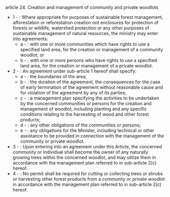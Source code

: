 article 24: Creation and management of community and private woodlots 

<ul>
			<li>1 - : Where appropriate for purposes of sustainable forest management, afforestation or reforestation creation not enclosures for protection of forests or wildlife, watershed protection or any other purposes of sustainable management of natural resources, the ministry may enter into agreements:<ul>
						<li>a - : with one or more communities which have rights to use a specified land area, for the creation or management of a community woodlot; or <ul>
						</ul></li>						<li>b - : with one or more persons who have rights to use a specified land area, for the creation or management of a private woodlot.<ul>
						</ul></li>			</ul></li>			<li>2 - : An agreement under sub-article 1 hereof shall specify:<ul>
						<li>a - : the boundaries of the area;<ul>
						</ul></li>						<li>b - : the duration of the agreement, the consequences for the case of early  termination of the agreement without reasonable cause and for violation of the agreement by any of its parties;<ul>
						</ul></li>						<li>c - : a management plan specifying the activities to be undertaken by the concerned communities or persons for the creation and management of woodlot, including planting and any specific conditions relating to the harvesting of wood and other forest products;<ul>
						</ul></li>						<li>d - : any other obligations of the communities or persons;<ul>
						</ul></li>						<li>e - : any obligations for the Minister, including technical or other assistance to be provided in connection with the management of the community or private woodlot.<ul>
						</ul></li>			</ul></li>			<li>3 - : Upon entering into an agreement under this Article, the concerned community or individual shall become the owner of any naturally growing trees within the concerned woodlot, and may utilize them in accordance with the management plan referred to in sub-article 2(c) hereof.<ul>
			</ul></li>			<li>4 - : No permit shall be required for cutting or collecting trees or shrubs or harvesting other  forest products from a community or private woodlot in accordance with the management plan referred to in sub-article 2(c) hereof.<ul>
			</ul></li></ul>